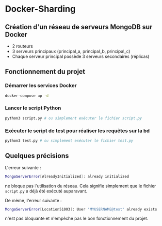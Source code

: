 
# Docker-Sharding

## Création d'un réseau de serveurs MongoDB sur Docker 
- 2 routeurs
- 3 serveurs principaux (principal_a, principal_b, principal_c)
- Chaque serveur principal possède 3 serveurs secondaires (réplicas)

## Fonctionnement du projet

### Démarrer les services Docker

```bash
docker-compose up -d
```

### Lancer le script Python 

```bash
python3 script.py # ou simplement exécuter le fichier script.py
```

### Exécuter le script de test pour réaliser les requêtes sur la bd

```bash
python3 test.py # ou simplement exécuter le fichier test.py
```

## Quelques précisions 

L'erreur suivante :
```bash
MongoServerError[AlreadyInitialized]: already initialized
```
ne bloque pas l'utilisation du réseau. Cela signifie simplement que le fichier `script.py` a déjà été exécuté auparavant.

De même, l'erreur suivante :
```bash
MongoServerError[Location51003]: User "MYUSERNAME@test" already exists
```
n'est pas bloquante et n'empêche pas le bon fonctionnement du projet.
